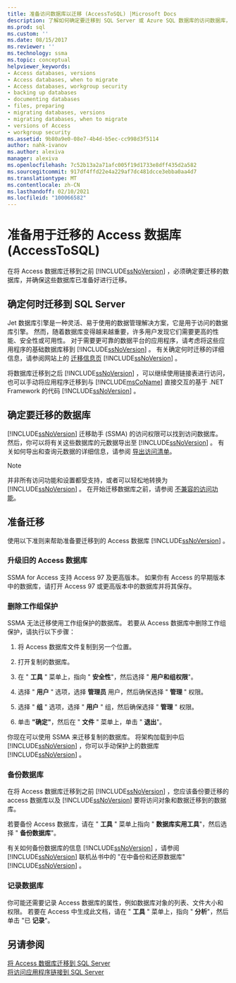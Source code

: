 ```yaml
---
title: 准备访问数据库以迁移 (AccessToSQL) |Microsoft Docs
description: 了解如何确定要迁移到 SQL Server 或 Azure SQL 数据库的访问数据库，并确保这些数据库已准备好进行迁移。
ms.prod: sql
ms.custom: ''
ms.date: 08/15/2017
ms.reviewer: ''
ms.technology: ssma
ms.topic: conceptual
helpviewer_keywords:
- Access databases, versions
- Access databases, when to migrate
- Access databases, workgroup security
- backing up databases
- documenting databases
- files, preparing
- migrating databases, versions
- migrating databases, when to migrate
- versions of Access
- workgroup security
ms.assetid: 9b80a9e0-08e7-4b4d-b5ec-cc998d3f5114
author: nahk-ivanov
ms.author: alexiva
manager: alexiva
ms.openlocfilehash: 7c52b13a2a71afc005f19d1733e8dff435d2a582
ms.sourcegitcommit: 917df4ffd22e4a229af7dc481dcce3ebba0aa4d7
ms.translationtype: MT
ms.contentlocale: zh-CN
ms.lasthandoff: 02/10/2021
ms.locfileid: "100066582"
---
```

# <a name="preparing-access-databases-for-migration-accesstosql"></a>准备用于迁移的 Access 数据库 (AccessToSQL) 
在将 Access 数据库迁移到之前 [!INCLUDE[ssNoVersion](../../includes/ssnoversion-md.md)] ，必须确定要迁移的数据库，并确保这些数据库已准备好进行迁移。  
  
## <a name="determining-when-to-migrate-to-sql-server"></a>确定何时迁移到 SQL Server  
Jet 数据库引擎是一种灵活、易于使用的数据管理解决方案，它是用于访问的数据库引擎。 然而，随着数据库变得越来越重要，许多用户发现它们需要更高的性能、安全性或可用性。 对于需要更可靠的数据平台的应用程序，请考虑将这些应用程序的基础数据库移到 [!INCLUDE[ssNoVersion](../../includes/ssnoversion-md.md)] 。 有关确定何时迁移的详细信息，请参阅网站上的 [迁移信息页](https://go.microsoft.com/fwlink/?LinkId=68571) [!INCLUDE[ssNoVersion](../../includes/ssnoversion-md.md)] 。  
  
将数据库迁移到之后 [!INCLUDE[ssNoVersion](../../includes/ssnoversion-md.md)] ，可以继续使用链接表进行访问，也可以手动将应用程序迁移到与 [!INCLUDE[msCoName](../../includes/msconame_md.md)] 直接交互的基于 .NET Framework 的代码 [!INCLUDE[ssNoVersion](../../includes/ssnoversion-md.md)] 。  
  
## <a name="determining-which-databases-to-migrate"></a>确定要迁移的数据库  
[!INCLUDE[ssNoVersion](../../includes/ssnoversion-md.md)] 迁移助手 (SSMA) 的访问权限可以找到访问数据库。 然后，你可以将有关这些数据库的元数据导出至 [!INCLUDE[ssNoVersion](../../includes/ssnoversion-md.md)] 。 有关如何导出和查询元数据的详细信息，请参阅 [导出访问清单](exporting-an-access-inventory-accesstosql.md)。  

   > [!NOTE]
   > 并非所有访问功能和设置都受支持，或者可以轻松地转换为 [!INCLUDE[ssNoVersion](../../includes/ssnoversion-md.md)] 。 在开始迁移数据库之前，请参阅 [不兼容的访问功能](incompatible-access-features-accesstosql.md)。
  
## <a name="preparing-for-migration"></a>准备迁移  
使用以下准则来帮助准备要迁移到的 Access 数据库 [!INCLUDE[ssNoVersion](../../includes/ssnoversion-md.md)] 。  
  
### <a name="upgrading-older-access-databases"></a>升级旧的 Access 数据库  
SSMA for Access 支持 Access 97 及更高版本。 如果你有 Access 的早期版本中的数据库，请打开 Access 97 或更高版本中的数据库并将其保存。  
  
### <a name="removing-workgroup-protection"></a>删除工作组保护  
SSMA 无法迁移使用工作组保护的数据库。 若要从 Access 数据库中删除工作组保护，请执行以下步骤：  
  
1.  将 Access 数据库文件复制到另一个位置。  
  
2.  打开复制的数据库。  
  
3.  在 " **工具** " 菜单上，指向 " **安全性**"，然后选择 " **用户和组权限**"。  
  
4.  选择 " **用户** " 选项，选择 **管理员** 用户，然后确保选择 " **管理** " 权限。  
  
5.  选择 " **组** " 选项，选择 " **用户** " 组，然后确保选择 " **管理** " 权限。  
  
6.  单击 **"确定"**，然后在 " **文件** " 菜单上，单击 " **退出**"。  
  
你现在可以使用 SSMA 来迁移复制的数据库。 将架构加载到中后 [!INCLUDE[ssNoVersion](../../includes/ssnoversion-md.md)] ，你可以手动保护上的数据库 [!INCLUDE[ssNoVersion](../../includes/ssnoversion-md.md)] 。  
  
### <a name="backing-up-databases"></a>备份数据库  
在将 Access 数据库迁移到之前 [!INCLUDE[ssNoVersion](../../includes/ssnoversion-md.md)] ，您应该备份要迁移的 access 数据库以及 [!INCLUDE[ssNoVersion](../../includes/ssnoversion-md.md)] 要将访问对象和数据迁移到的数据库。  
  
若要备份 Access 数据库，请在 " **工具** " 菜单上指向 " **数据库实用工具**"，然后选择 " **备份数据库**"。  
  
有关如何备份数据库的信息 [!INCLUDE[ssNoVersion](../../includes/ssnoversion-md.md)] ，请参阅 [!INCLUDE[ssNoVersion](../../includes/ssnoversion-md.md)] 联机丛书中的 "在中备份和还原数据库" [!INCLUDE[ssNoVersion](../../includes/ssnoversion-md.md)] 。  
  
### <a name="documenting-databases"></a>记录数据库  
你可能还需要记录 Access 数据库的属性，例如数据库对象的列表、文件大小和权限。 若要在 Access 中生成此文档，请在 " **工具** " 菜单上，指向 " **分析**"，然后单击 "已 **记录**"。  
  
## <a name="see-also"></a>另请参阅  
[将 Access 数据库迁移到 SQL Server](migrating-access-databases-to-sql-server-azure-sql-db-accesstosql.md)  
[将访问应用程序链接到 SQL Server](linking-access-applications-to-sql-server-azure-sql-db-accesstosql.md)
